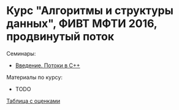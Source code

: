 # Курс "Алгоритмы и структуры данных", ФИВТ МФТИ 2016, продвинутый поток

Семинары:
* [Введение. Потоки в C++](01)

Материалы по курсу:
* TODO

[Таблица с оценками](...)
